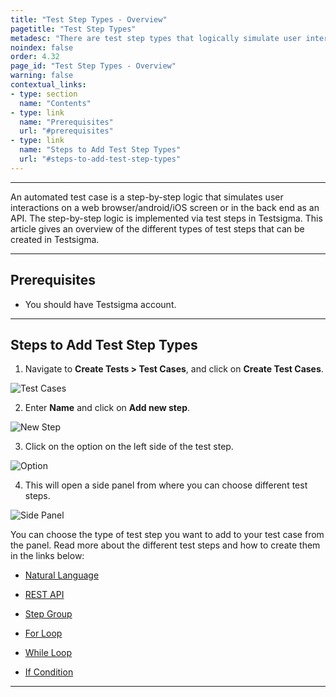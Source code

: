 ```yaml
---
title: "Test Step Types - Overview"
pagetitle: "Test Step Types"
metadesc: "There are test step types that logically simulate user interactions on a web/android/iOS screen. This article discusses test step types available in Testsigma"
noindex: false
order: 4.32
page_id: "Test Step Types - Overview"
warning: false
contextual_links:
- type: section
  name: "Contents"
- type: link
  name: "Prerequisites"
  url: "#prerequisites"
- type: link
  name: "Steps to Add Test Step Types"
  url: "#steps-to-add-test-step-types"
---
```


---

An automated test case is a step-by-step logic that simulates user interactions on a web browser/android/iOS screen or in the back end as an API. The step-by-step logic is implemented via test steps in Testsigma. This article gives an overview of the different types of test steps that can be created in Testsigma.

---

## **Prerequisites**

- You should have Testsigma account.


---

## **Steps to Add Test Step Types**

1. Navigate to **Create Tests > Test Cases**, and click on **Create Test Cases**.

![Test Cases](https://s3.amazonaws.com/static-docs.testsigma.com/new_images/projects/applications/ctsmctcs.png)


2. Enter **Name** and click on **Add new step**. 

![New Step](https://s3.amazonaws.com/static-docs.testsigma.com/new_images/projects/applications/ctsmanstep.png)


3. Click on the option on the left side of the test step.

![Option](https://s3.amazonaws.com/static-docs.testsigma.com/new_images/projects/applications/tstypesovopt.png)

4. This will open a side panel from where you can choose different test steps.

![Side Panel](https://s3.amazonaws.com/static-docs.testsigma.com/new_images/projects/applications/tstypesidepanel.png)

You can choose the type of test step you want to add to your test case from the panel. Read more about the different test steps and how to create them in the links below:

- [Natural Language](https://testsigma.com/docs/test-cases/step-types/natural-language/)

- [REST API](https://testsigma.com/docs/test-cases/step-types/rest-api/)

- [Step Group](https://testsigma.com/docs/test-cases/step-types/step-group/)

- [For Loop](https://testsigma.com/docs/test-cases/step-types/for-loop/)

- [While Loop](https://testsigma.com/docs/test-cases/step-types/while-loop/)

- [If Condition](https://testsigma.com/docs/test-cases/step-types/if-condition/)


---
